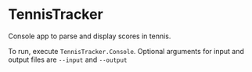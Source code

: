# TennisTracker
Console app to parse and display scores in tennis.

To run, execute `TennisTracker.Console`. Optional arguments for input and output files are `--input` and `--output`
